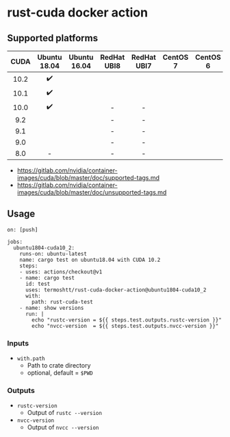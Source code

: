 # rust-cuda docker action

Supported platforms
--------------------

|CUDA | Ubuntu 18.04 | Ubuntu 16.04 | RedHat UBI8 | RedHat UBI7 | CentOS 7 | CentOS 6 |
|:---:|:------------:|:------------:|:-----------:|:-----------:|:--------:|:--------:|
|10.2 | ✔️            |              |             |             |          |          |
|10.1 | ✔️            |              |             |             |          |          |
|10.0 | ✔️            |              | -           | -           |          |          |
|9.2  |              |              | -           | -           |          |          |
|9.1  |              |              | -           | -           |          |          |
|9.0  |              |              | -           | -           |          |          |
|8.0  | -            |              | -           | -           |          |          |

- https://gitlab.com/nvidia/container-images/cuda/blob/master/doc/supported-tags.md
- https://gitlab.com/nvidia/container-images/cuda/blob/master/doc/unsupported-tags.md

Usage
------

```
on: [push]

jobs:
  ubuntu1804-cuda10_2:
    runs-on: ubuntu-latest
    name: cargo test on ubuntu18.04 with CUDA 10.2
    steps:
    - uses: actions/checkout@v1
    - name: cargo test
      id: test
      uses: termoshtt/rust-cuda-docker-action@ubuntu1804-cuda10_2
      with:
        path: rust-cuda-test
    - name: show versions
      run: |
        echo "rustc-version = ${{ steps.test.outputs.rustc-version }}"
        echo "nvcc-version  = ${{ steps.test.outputs.nvcc-version }}"
```

### Inputs

- `with.path`
  - Path to crate directory
  - optional, default = `$PWD`

### Outputs
- `rustc-version`
  - Output of `rustc --version`
- `nvcc-version`
  - Output of `nvcc --version`
